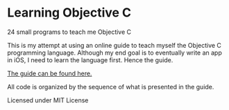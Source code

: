 Learning Objective C
====================
24 small programs to teach me Objective C

This is my attempt at using an online guide to teach myself the Objective C programming language. Although my end goal is to eventually write an app in iOS, I need to learn the language first. Hence the guide.

[The guide can be found here.](http://www.binpress.com/tutorial/learn-objectivec-in-24-days/38)

All code is organized by the sequence of what is presented in the guide.

Licensed under MIT License